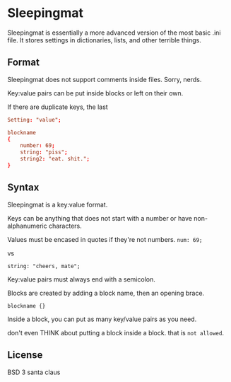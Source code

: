 # Sleepingmat
Sleepingmat is essentially a more advanced version of the most basic .ini file.
It stores settings in dictionaries, lists, and other terrible things.

## Format
Sleepingmat does not support comments inside files. Sorry, nerds.

Key:value pairs can be put inside blocks or left on their own.

If there are duplicate keys, the last

```conf
Setting: "value";

blockname
{
    number: 69;
    string: "piss";
    string2: "eat. shit.";
}
```

## Syntax

Sleepingmat is a key:value format.

Keys can be anything that does not start with a number or have non-alphanumeric characters.

Values must be encased in quotes if they're not numbers.
`num: 69;`

vs

`string: "cheers, mate";`

Key:value pairs must always end with a semicolon.

Blocks are created by adding a block name, then an opening brace.

`blockname {}`

Inside a block, you can put as many key/value pairs as you need.

don't even THINK about putting a block inside a block. that is `not allowed`.

## License
BSD 3 santa claus